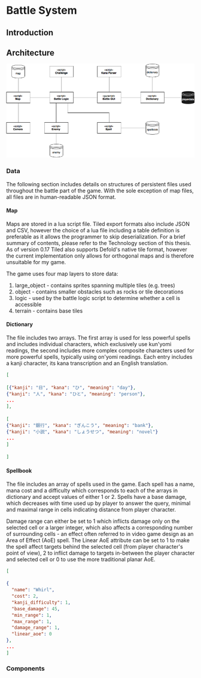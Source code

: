 # Battle System
## Introduction

## Architecture

![Architecture diagram](images/diagram_battle.png)

### Data

The following section includes details on structures of persistent files used throughout the battle part of the game. With the sole exception of map files, all files are in human-readable JSON format.

#### Map

Maps are stored in a lua script file. Tiled export formats also include JSON and CSV, however the choice of a lua file including a table definition is preferable as it allows the programmer to skip deserialization. For a brief summary of contents, please refer to the Technology section of this thesis. As of version 0.17 Tiled also supports Defold's native tile format, however the current implementation only allows for orthogonal maps and is therefore unsuitable for my game.

The game uses four map layers to store data:

1. large_object - contains sprites spanning multiple tiles (e.g. trees)
2. object - contains smaller obstacles such as rocks or tile decorations
3. logic - used by the battle logic script to determine whether a cell is accessible
4. terrain - contains base tiles

#### Dictionary

The file includes two arrays. The first array is used for less powerful spells and includes individual characters, which exclusively use kun'yomi readings, the second includes more complex composite characters used for more powerful spells, typically using on'yomi readings. Each entry includes a kanji character, its kana transcription and an English translation.

```JSON
[

[{"kanji": "日", "kana": "ひ", "meaning": "day"},
{"kanji": "人", "kana": "ひと", "meaning": "person"},
...
],

[
{"kanji": "銀行", "kana": "ぎんこう", "meaning": "bank"},
{"kanji": "小説", "kana": "しょうせつ", "meaning": "novel"}
...
]

]
```

#### Spellbook

The file includes an array of spells used in the game. Each spell has a name, mana cost and a difficulty which corresponds to each of the arrays in dictionary and accept values of either 1 or 2. Spells have a base damage, which decreases with time used up by player to answer the query, minimal and maximal range in cells indicating distance from player character.

Damage range can either be set to 1 which inflicts damage only on the selected cell or a larger integer, which also affects a corresponding number of surrounding cells - an effect often referred to in video game design as an Area of Effect (AoE) spell. The Linear AoE attribute can be set to 1 to make the spell affect targets behind the selected cell (from player character's point of view), 2 to inflict damage to targets in-between the player character and selected cell or 0 to use the more traditional planar AoE.

```JSON
[

{
  "name": "Whirl",
  "cost": 2,
  "kanji_difficulty": 1,
  "base_damage": 45,
  "min_range": 1,
  "max_range": 1,
  "damage_range": 1,
  "linear_aoe": 0
},
...
]
```

### Components
